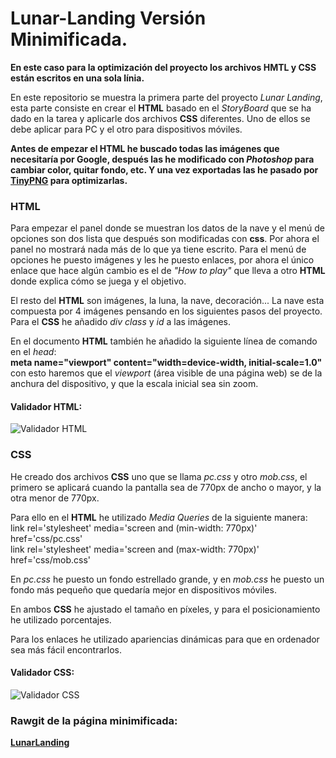 # Lunar-Landing Versión Minimificada.

**En este caso para la optimización del proyecto los archivos HMTL y CSS están escritos en una sola línia.**

En este repositorio se muestra la primera parte del proyecto _Lunar Landing_, esta parte
consiste en crear el **HTML** basado en el _StoryBoard_ que se ha dado en la tarea y aplicarle
dos archivos **CSS** diferentes. Uno de ellos se debe aplicar para PC y el otro para dispositivos 
móviles.

**Antes de empezar el HTML he buscado todas las imágenes que necesitaría por Google, después
las he modificado con _Photoshop_ para cambiar color, quitar fondo, etc. Y una vez exportadas
las he pasado por [TinyPNG](https://tinypng.com/) para optimizarlas.**

### HTML

Para empezar el panel donde se muestran los datos de la nave y el menú de opciones son dos lista que
después son modificadas con **css**. Por ahora el panel no mostrará nada más de lo que ya tiene escrito. Para
el menú de opciones he puesto imágenes y les he puesto enlaces, por ahora el único enlace que hace algún
cambio es el de _"How to play"_ que lleva a otro **HTML** donde explica cómo se juega y el objetivo.

El resto del **HTML** son imágenes, la luna, la nave, decoración... La nave esta compuesta por 4 imágenes
pensando en los siguientes pasos del proyecto. Para el **CSS** he añadido _div class_ y _id_ a las imágenes.

En el documento **HTML** también he añadido la siguiente línea de comando en el _head_:  
**meta name="viewport" content="width=device-width, initial-scale=1.0"**  
con esto haremos que el _viewport_ (área visible de una página web) se de la anchura del dispositivo, y que
la escala inicial sea sin zoom.

#### Validador HTML:
![Validador HTML](https://github.com/NMari2/Lunar-Landing/blob/LunarLanding-Minimificada/Validador%20HTML%20Mini.PNG)

### CSS

He creado dos archivos **CSS** uno que se llama _pc.css_ y otro _mob.css_, el primero se aplicará cuando la
pantalla sea de 770px de ancho o mayor, y la otra menor de 770px.

Para ello en el **HTML** he utilizado _Media Queries_ de la siguiente manera:  
link rel='stylesheet' media='screen and (min-width: 770px)' href='css/pc.css'  
link rel='stylesheet' media='screen and (max-width: 770px)' href='css/mob.css'

En _pc.css_ he puesto un fondo estrellado grande, y en _mob.css_ he puesto un fondo más pequeño que quedaría mejor en
dispositivos móviles. 

En ambos **CSS** he ajustado el tamaño en píxeles, y para el posicionamiento he utilizado porcentajes.

Para los enlaces he utilizado apariencias dinámicas para que en ordenador sea más fácil encontrarlos.

#### Validador CSS:
![Validador CSS](https://github.com/NMari2/Lunar-Landing/blob/LunarLanding-Minimificada/VCSSMini.PNG)

### Rawgit de la página minimificada:  
[**LunarLanding**](https://rawgit.com/NMari2/Lunar-Landing/LunarLanding-Minimificada/index.html)
